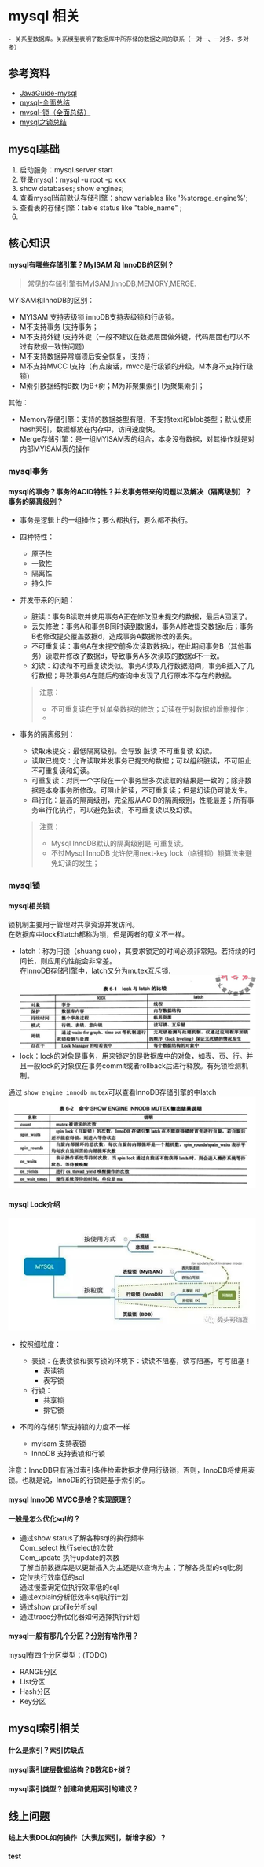 # mysql 相关
    - 关系型数据库。关系模型表明了数据库中所存储的数据之间的联系（一对一、一对多、多对多）
## 参考资料
- [JavaGuide-mysql](https://github.com/Snailclimb/JavaGuide/blob/master/docs/database/MySQL.md)
- [mysql-全面总结](https://cloud.tencent.com/developer/article/1803404?from=article.detail.1614355)
- [mysql-锁（全面总结）](https://cloud.tencent.com/developer/article/1614355)
- [mysql之锁总结](https://cloud.tencent.com/developer/article/1444243?from=article.detail.1584918)
## mysql基础
1. 启动服务：mysql.server start
2. 登录mysql：mysql -u root -p xxx
3. show databases; show engines;
4. 查看mysql当前默认存储引擎：show variables like '%storage_engine%';
5. 查看表的存储引擎：table status like "table_name" ;
6.
## 核心知识
#### mysql有哪些存储引擎？MyISAM 和 InnoDB的区别？
> 常见的存储引擎有MyISAM,InnoDB,MEMORY,MERGE.

MYISAM和InnoDB的区别：
- MYISAM 支持表级锁 innoDB支持表级锁和行级锁。
- M不支持事务 I支持事务；
- M不支持外键 I支持外键（一般不建议在数据层面做外键，代码层面也可以不过有数据一致性问题）
- M不支持数据异常崩溃后安全恢复，I支持；
- M不支持MVCC I支持（有点废话，mvcc是行级锁的升级，M本身不支持行级锁）
- M索引数据结构B数 I为B+树；M为非聚集索引 I为聚集索引；

其他：
- Memory存储引擎：支持的数据类型有限，不支持text和blob类型；默认使用hash索引，数据都放在内存中，访问速度快。
- Merge存储引擎：是一组MYISAM表的组合，本身没有数据，对其操作就是对内部MYISAM表的操作

### mysql事务
#### mysql的事务？事务的ACID特性？并发事务带来的问题以及解决（隔离级别）？事务的隔离级别？ 
- 事务是逻辑上的一组操作；要么都执行，要么都不执行。
- 四种特性：
    * 原子性
    * 一致性
    * 隔离性
    * 持久性
- 并发带来的问题：
    * 脏读：事务B读取并使用事务A正在修改但未提交的数据，最后A回滚了。
    * 丢失修改：事务A和事务B同时读到数据d，事务A修改提交数据d后；事务B也修改提交覆盖数据d，造成事务A数据修改的丢失。
    * 不可重复读：事务A在未提交前多次读取数据d，在此期间事务B（其他事务）读取并修改了数据d，导致事务A多次读取的数据d不一致。
    * 幻读：幻读和不可重复读类似。事务A读取几行数据期间，事务B插入了几行数据；导致事务A在随后的查询中发现了几行原本不存在的数据。
  > 注意：
  > * 不可重复读在于对单条数据的修改；幻读在于对数据的增删操作；
  > *
  
- 事务的隔离级别：
  * 读取未提交：最低隔离级别。会导致 脏读 不可重复读 幻读。
  * 读取已提交：允许读取并发事务已提交的数据；可以组织脏读，不可阻止不可重复读和幻读。
  * 可重复读：对同一个字段在一个事务里多次读取的结果是一致的；除非数据是本身事务所修改。可阻止脏读，不可重复读；但是幻读仍可能发生。
  * 串行化：最高的隔离级别，完全服从ACID的隔离级别，性能最差；所有事务串行化执行，可以避免脏读，不可重复读以及幻读。
  > 注意：
  > * Mysql InnoDB默认的隔离级别是 可重复读。
  > * 不过Mysql InnoDB 允许使用next-key lock（临键锁）锁算法来避免幻读的发生；
  >

### mysql锁

#### mysql相关锁
锁机制主要用于管理对共享资源并发访问。<br>
在数据库中lock和latch都称为锁，但是两者的意义不一样。
- latch：称为闩锁（shuang suo），其要求锁定的时间必须非常短。若持续的时间长，则应用的性能会非常差。
  <br>在InnoDB存储引擎中，latch又分为mutex互斥锁.
  ![img.png](img/img.png)
- lock：lock的对象是事务，用来锁定的是数据库中的对象，如表、页、行。并且一般lock的对象仅在事务commit或者rollback后进行释放。有死锁检测机制。 
  
通过 ``show engine innodb mutex``可以查看InnoDB存储引擎的中latch
![img.png](img/mutex_img.png)

#### mysql Lock介绍
![img.png](img/lock_img.png)

- 按照细粒度：
  - 表锁：在表读锁和表写锁的环境下：读读不阻塞，读写阻塞，写写阻塞！
    - 表读锁
    - 表写锁
  - 行锁：
    - 共享锁
    - 排它锁

- 不同的存储引擎支持锁的力度不一样
  - myisam 支持表锁
  - InnoDB 支持表锁和行锁

注意：InnoDB只有通过索引条件检索数据才使用行级锁，否则，InnoDB将使用表锁。也就是说，InnoDB的行锁是基于索引的。

#### mysql InnoDB MVCC是啥？实现原理？

#### 一般是怎么优化sql的？
- 通过show status了解各种sql的执行频率
  <br>Com_select 执行select的次数 
  <br>Com_update 执行update的次数
  <br>了解当前数据库是以更新插入为主还是以查询为主；了解各类型的sql比例
- 定位执行效率低的sql
  <br>通过慢查询定位执行效率低的sql
- 通过explain分析低效率sql执行计划
- 通过show profile分析sql
- 通过trace分析优化器如何选择执行计划

#### mysql一般有那几个分区？分别有啥作用？
mysql有四个分区类型；(TODO)
- RANGE分区
- List分区
- Hash分区
- Key分区

## mysql索引相关
#### 什么是索引？索引优缺点
#### mysql索引底层数据结构？B数和B+树？
#### mysql索引类型？创建和使用索引的建议？

## 线上问题

#### 线上大表DDL如何操作（大表加索引，新增字段）？
#### test
    